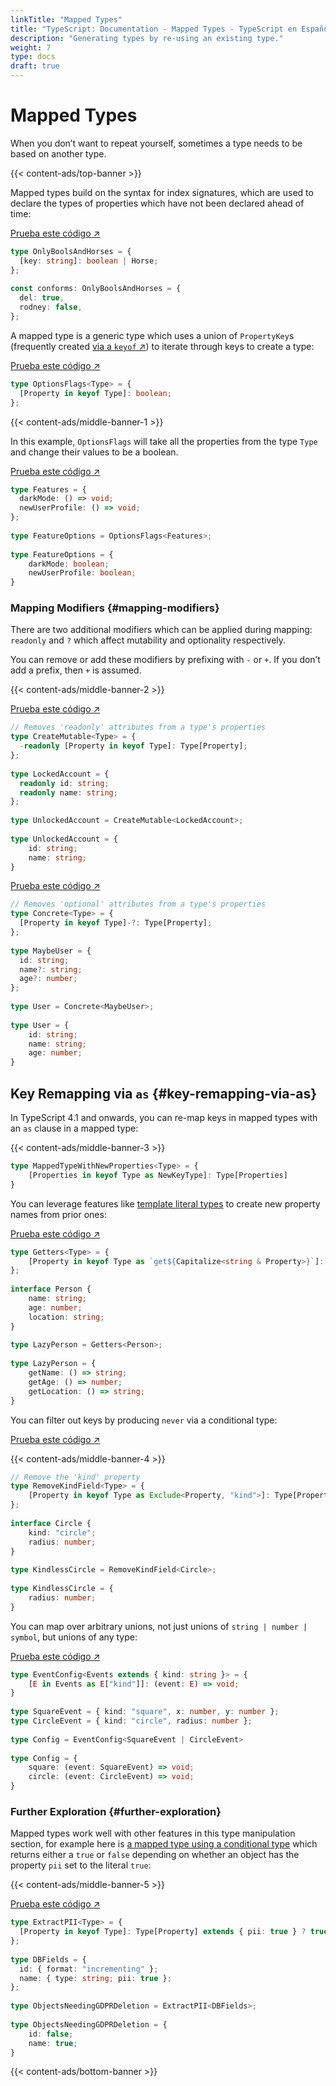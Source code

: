 ```yaml
---
linkTitle: "Mapped Types"
title: "TypeScript: Documentation - Mapped Types - TypeScript en Español"
description: "Generating types by re-using an existing type."
weight: 7
type: docs
draft: true
---
```


# Mapped Types

When you don’t want to repeat yourself, sometimes a type needs to be based on another type.

{{< content-ads/top-banner >}}

Mapped types build on the syntax for index signatures, which are used to declare the types of properties which have not been declared ahead of time:

[Prueba este código ↗](https://www.typescriptlang.org/play#code/C4TwDgpgBAEg9gJwM7QLxQN4F8DcAoAegKgFoyBjAV2DJL1EigHkA7AGxACE442kBBFgBN4yCEijoMeKFADaAawggAXFCTAEASxYBzALpqARjzYQAhiygAfWIhT5cePOTgsNUVywBmiALZIaqwc3LwCwqIoElIyUEIQbGqalBAANLEIcEIsymre5nxpeLhAA)

```ts
type OnlyBoolsAndHorses = {
  [key: string]: boolean | Horse;
};
 
const conforms: OnlyBoolsAndHorses = {
  del: true,
  rodney: false,
};
```

A mapped type is a generic type which uses a union of `PropertyKey`s (frequently created [via a `keyof` ↗](https://www.typescriptlang.org/docs/handbook/2/indexed-access-types.html)) to iterate through keys to create a type:

[Prueba este código ↗](https://www.typescriptlang.org/play#code/C4TwDgpgBA8mwEsD2A7AzgMQDYEMDmaAPACrgQB8UAvFAN4BQUUA2gAoBOSk7oUCKUANYQQSAGZRSkALoAuKACMkSLBBwoA3PQC+GoA)

```ts
type OptionsFlags<Type> = {
  [Property in keyof Type]: boolean;
};
```

{{< content-ads/middle-banner-1 >}}

In this example, `OptionsFlags` will take all the properties from the type `Type` and change their values to be a boolean.

[Prueba este código ↗](https://www.typescriptlang.org/play#code/C4TwDgpgBA8mwEsD2A7AzgMQDYEMDmaAPACrgQB8UAvFAN4BQUUA2gAoBOSk7oUCKUANYQQSAGZRSkALoAuKACMkSLBBwoA3PQC+WgPR6oAWhMBjAK7ATR+qEhQMa4OfYQ01OoygATHO0EAskjeEPIAFACU1JQAbkgI3lpMKBAA7gCqaBDsHOIIquFRVLHxiTpatmQOTi4QcIio7jT1yOjY+ESOOM6uaOT6hkwAegD8QA)

```ts
type Features = {
  darkMode: () => void;
  newUserProfile: () => void;
};
 
type FeatureOptions = OptionsFlags<Features>;
           
type FeatureOptions = {
    darkMode: boolean;
    newUserProfile: boolean;
}
```

### Mapping Modifiers {#mapping-modifiers}

There are two additional modifiers which can be applied during mapping: `readonly` and `?` which affect mutability and optionality respectively.

You can remove or add these modifiers by prefixing with `-` or `+`. If you don’t add a prefix, then `+` is assumed.

{{< content-ads/middle-banner-2 >}}

[Prueba este código ↗](https://www.typescriptlang.org/play#code/PTAECUFMFsHsDdIGdQHIBOkCGATWA7AGwE9VQsAXC9ASwCMBXC5UAM3VmnNAuIAdIqFHw4D0FGsgBQvAaADCmSpACyTLHUKQAPABV+kAHygAvKADeU0KAC0SvEWKgA2gAVRkcU5r5QAa0hiWFZQfQEAXQAuUIM3Dy9wgG4pAF9kmQNQABlYAGMAnABBXNzYBnwKUwsrUHsCElAaHGikah8Ac2TrOsdQfCxoSBa2-E7U9NlIUABVIjyC4tLyyrNFbGY1Cg0tbRz8yCKSsorDZJBrUAA9AH4gA)

```ts
// Removes 'readonly' attributes from a type's properties
type CreateMutable<Type> = {
  -readonly [Property in keyof Type]: Type[Property];
};
 
type LockedAccount = {
  readonly id: string;
  readonly name: string;
};
 
type UnlockedAccount = CreateMutable<LockedAccount>;
           
type UnlockedAccount = {
    id: string;
    name: string;
}
```

[Prueba este código ↗](https://www.typescriptlang.org/play#code/PTAECUFMFsHsDdIGdQHJYAcAuBLWA7AQwBtVRCssAnHAIwFctlQAzK2ac0LATw0lQoM7flVzIAUL36gAwgQDGVSEwA8AFT6QAfKAC8oAN4TQoANoAFEZDE9QOfKADWkHrBahN-ALoBaAPwAXJ5alta23gDcEgC+0VJaoACyhDy0kACqSDb6Rib2ACbBSNQOAObRpkTQkEGgJTT4FfmEZbXB+PTQ6VTRcRIJMlk5BvL4SiqQqilpmdlU2tEgpqAAev5AA)

```ts
// Removes 'optional' attributes from a type's properties
type Concrete<Type> = {
  [Property in keyof Type]-?: Type[Property];
};
 
type MaybeUser = {
  id: string;
  name?: string;
  age?: number;
};
 
type User = Concrete<MaybeUser>;
      
type User = {
    id: string;
    name: string;
    age: number;
}
```

## Key Remapping via `as` {#key-remapping-via-as}

In TypeScript 4.1 and onwards, you can re-map keys in mapped types with an `as` clause in a mapped type:

{{< content-ads/middle-banner-3 >}}

```ts
type MappedTypeWithNewProperties<Type> = {
    [Properties in keyof Type as NewKeyType]: Type[Properties]
}
```

You can leverage features like [template literal types](/typescript/handbook/manipulacion-tipos/tipos-literales-de-plantilla) to create new property names from prior ones:

[Prueba este código ↗](https://www.typescriptlang.org/play#code/C4TwDgpgBA4hzAgJwM4B4Aq4ID4oF4oBvAKCnKgG0AFJAe0iVCgEsA7KAawhDoDMoWSFACGKKAAMA5vAAkRAMIiwLYCIA2LAF4Q0KYEnZSoAMii0GyUDgC+EgLoAuKAAoAlATxCINeo1D2JDYA3CQk7IhIfCIAxtDUyCh0HKQUUGwiALYQzvqGbFKhaSIyzmwArpkARshFFOp0MSLALMm5BkahNmGgwgAyIlogCajJBLDwkegjSWw4oQD0CxQAegD8QA)

```ts
type Getters<Type> = {
    [Property in keyof Type as `get${Capitalize<string & Property>}`]: () => Type[Property]
};
 
interface Person {
    name: string;
    age: number;
    location: string;
}
 
type LazyPerson = Getters<Person>;
         
type LazyPerson = {
    getName: () => string;
    getAge: () => number;
    getLocation: () => string;
}
```

You can filter out keys by producing `never` via a conditional type:

[Prueba este código ↗](https://www.typescriptlang.org/play#code/PTAECUFMFsHsDdKgC4AskHIDWBLAdgCYagAOATrCZGcgJ4BQdVEMCkA0vgQGI6QA2BADwAVWlQB8oALygA3vVBLQAbQAKFKjVqh8oLJFqwAZqDHMAhgGdQAUQAeAY34BXApCEbK1OgBpQAES4hAESALoAXGbikOqaPrRh9AC+ANz09PjI1MYWjkgAwjhkzkgKyvpcUQGOxaUB6RVkFgQ4LlZReC7QAEbU6ckZTEichPyQVlZFJeMyLHCIozx8gkLTpRLpIMoAegD8QA)

{{< content-ads/middle-banner-4 >}}

```ts
// Remove the 'kind' property
type RemoveKindField<Type> = {
    [Property in keyof Type as Exclude<Property, "kind">]: Type[Property]
};
 
interface Circle {
    kind: "circle";
    radius: number;
}
 
type KindlessCircle = RemoveKindField<Circle>;
           
type KindlessCircle = {
    radius: number;
}
```

You can map over arbitrary unions, not just unions of `string | number | symbol`, but unions of any type:

[Prueba este código ↗](https://www.typescriptlang.org/play#code/C4TwDgpgBAogbhAdsAwge0QMwJYHMA88SwAzlBAB7BIAmZA3lANbaI0BcUJwATq7lAC+APigBeKPQBQUWVADaMKK1gJkZAIZkY8gEQs2ugLpHOACghrgnGAEpxouGmw0A3FMFSpoSFADKAI4Arho8EETI4pLMrBxQuiTBoRC6ADRQFJyIQQC2AEYQPOkgWbkFPELuPtAo2DwAxgA24VZRjAZxuvV1TSnpPBo02EEkpfmFlV7VUOhYeFERqBg4BIEhYYtQAD4zPc2LwlIA9EdyAHoA-EA)

```ts
type EventConfig<Events extends { kind: string }> = {
    [E in Events as E["kind"]]: (event: E) => void;
}
 
type SquareEvent = { kind: "square", x: number, y: number };
type CircleEvent = { kind: "circle", radius: number };
 
type Config = EventConfig<SquareEvent | CircleEvent>
       
type Config = {
    square: (event: SquareEvent) => void;
    circle: (event: CircleEvent) => void;
}
```

### Further Exploration {#further-exploration}

Mapped types work well with other features in this type manipulation section, for example here is [a mapped type using a conditional type](/typescript/handbook/manipulacion-tipos/tipos-condicionales) which returns either a `true` or `false` depending on whether an object has the property `pii` set to the literal `true`:

{{< content-ads/middle-banner-5 >}}

[Prueba este código ↗](https://www.typescriptlang.org/play#code/C4TwDgpgBAogHsATgQwMbAAoEksB4Aq4EAfFALxQDeAUFFANoaID2kioUAlgHZQDWEEMwBmUQpAC6ALjFFGLNqAlQICCNwAmAZypQwnTjKQBXaAF8oAfignoM4cgA2WiAG5qZ99VCQoAEQAhADFOCEdtcipaLg0ZSihhZkQAW2RgGQAiHlRECGT1YB4AcwyoT2juZHy4myIZLSRi1z0DI0RTMvdy7yIoAHkAIwArCHQtADkICA1igHE-DAAlPzCIQuZeCngkNEwcXECQsO1idwB6M7ooAD1LIA)

```ts
type ExtractPII<Type> = {
  [Property in keyof Type]: Type[Property] extends { pii: true } ? true : false;
};
 
type DBFields = {
  id: { format: "incrementing" };
  name: { type: string; pii: true };
};
 
type ObjectsNeedingGDPRDeletion = ExtractPII<DBFields>;
                 
type ObjectsNeedingGDPRDeletion = {
    id: false;
    name: true;
}
```

{{< content-ads/bottom-banner >}}
